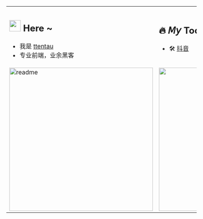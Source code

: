 <table border="0">
<tr>
    <td>
	<h2>
	   <img width='30' src='https://cdn.jsdelivr.net/gh/yesmore/img/img/pop_cat.gif'/> Here ~  
	</h2>
  	<ul>
           <li>我是 <a href='https://ttentau.top'>ttentau</a> </li>    
           <li>专业前端，业余黑客</li> 
  	</ul> 
    </td>
    <td>
	 <h2>
            🔥 𝘔𝘺 Tool
        </h2>
        <ul>
            <li>🛠️ <a href='https://ttentau.top/dy/' target='_blank'>抖音</a></li> 
        </ul>
    </td>
</tr>
<tr>
    <td>      
	<img width="380px" alt='readme' src="https://github-readme-stats.vercel.app/api?username=ttentau&show_icons=true&theme=radical" />
    </td>
    <td>
	<img width="380px" src='https://github-readme-stats.vercel.app/api/top-langs/?username=ttentau&layout=compact&hide=html'/>
    </td>
</tr>
</table>
